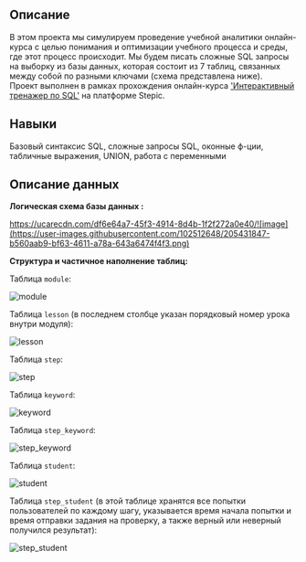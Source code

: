 ## Описание 

В этом проекта мы симулируем проведение учебной аналитики онлайн-курса с целью понимания и оптимизации учебного процесса и  среды, где этот процесс происходит.
Мы будем писать сложные SQL запросы на выборку из базы данных, которая состоит из 7 таблиц, связанных между собой по разными ключами (cхема представлена ниже).  
Проект выполнен в рамках прохождения онлайн-курса ['Интерактивный тренажер по SQL'](https://stepik.org/course/63054/info) на платформе Stepic.

## Навыки 

Базовый синтаксис SQL, сложные запросы SQL, оконные ф-ции, табличные выражения, UNION, работа с переменными

## Описание данных

**Логическая схема базы данных :**

https://ucarecdn.com/df6e64a7-45f3-4914-8d4b-1f2f272a0e40/![image](https://user-images.githubusercontent.com/102512648/205431847-b560aab9-bf63-4611-a78a-643a6474f4f3.png)

**Структура и частичное наполнение таблиц:**

Таблица `module`:

![module](https://user-images.githubusercontent.com/102512648/205431912-c3e029d9-f039-4bbc-a3f7-353c3616eee7.png)

Таблица `lesson` (в последнем столбце указан порядковый номер урока внутри модуля):

![lesson](https://user-images.githubusercontent.com/102512648/205431937-e6b3a476-900f-4a24-9c08-16b1906a3d81.png)

Таблица `step`:

![step](https://user-images.githubusercontent.com/102512648/205431956-a979eabd-c549-495b-a59a-631e561f5e9a.png)

Таблица `keyword`:

![keyword](https://user-images.githubusercontent.com/102512648/205431970-5f15adf0-52f3-4815-82d1-5badd62bd142.png)

Таблица `step_keyword`:

![step_keyword](https://user-images.githubusercontent.com/102512648/205431987-7eef7edb-8768-4d8f-9a3c-27a13d2c171a.png)

Таблица `student`:

![student](https://user-images.githubusercontent.com/102512648/205432005-1a6f8ed2-3bec-4924-84ac-0999a08add98.png)

 Таблица `step_student`  (в этой таблице хранятся все попытки пользователей по каждому шагу, указывается время начала попытки и время отправки задания на проверку, а также верный или неверный получился результат):

![step_student](https://user-images.githubusercontent.com/102512648/205432049-6669c943-6341-4b41-a076-90a770b8938f.png)
